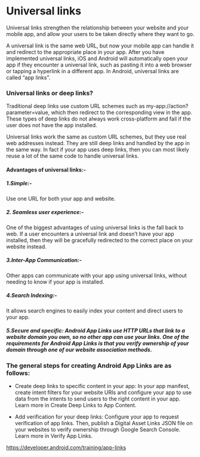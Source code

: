 # Universal links

Universal links strengthen the relationship between your website and your mobile app, and allow your users to be taken directly where they want to go.

A universal link is the same web URL, but now your mobile app can handle it and redirect to the appropriate place in your app. After you have implemented universal links, iOS and Android will automatically open your app if they encounter a universal link, such as pasting it into a web browser or tapping a hyperlink in a different app. In Android, universal links are called “app links”.

### Universal links or deep links?

Traditional deep links use custom URL schemes such as my-app://action?parameter=value, which then redirect to the corresponding view in the app. These types of deep links do not always work cross-platform and fail if the user does not have the app installed.

Universal links work the same as custom URL schemes, but they use real web addresses instead. They are still deep links and handled by the app in the same way. In fact if your app uses deep links, then you can most likely reuse a lot of the same code to handle universal links.


#### Advantages of universal links:-

##### 1.Simple:-
Use one URL for both your app and website.

##### 2. Seamless user experience:-
One of the biggest advantages of using universal links is the fall back to web. If a user encounters a universal link and doesn’t have your app installed, then they will be gracefully redirected to the correct place on your website instead.

##### 3.Inter-App Communication:-
Other apps can communicate with your app using universal links, without needing to know if your app is installed.

##### 4.Search Indexing:-
It allows search engines to easily index your content and direct users to your app.

##### 5.Secure and specific: Android App Links use HTTP URLs that link to a website domain you own, so no other app can use your links. One of the requirements for Android App Links is that you verify ownership of your domain through one of our website association methods.


### The general steps for creating Android App Links are as follows:

- Create deep links to specific content in your app: In your app manifest, create intent filters for your website URIs and configure your app to use data from the intents to send users to the right content in your app. Learn more in Create Deep Links to App Content.

- Add verification for your deep links: Configure your app to request verification of app links. Then, publish a Digital Asset Links JSON file on your websites to verify ownership through Google Search Console. Learn more in Verify App Links.


https://developer.android.com/training/app-links
